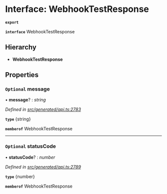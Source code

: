 # Interface: WebhookTestResponse

**`export`** 

**`interface`** WebhookTestResponse

## Hierarchy

* **WebhookTestResponse**

## Properties

### `Optional` message

• **message**? : *string*

*Defined in [src/generated/api.ts:2783](https://github.com/mailslurp/mailslurp-client/blob/2f39d3c/src/generated/api.ts#L2783)*

**`type`** {string}

**`memberof`** WebhookTestResponse

___

### `Optional` statusCode

• **statusCode**? : *number*

*Defined in [src/generated/api.ts:2789](https://github.com/mailslurp/mailslurp-client/blob/2f39d3c/src/generated/api.ts#L2789)*

**`type`** {number}

**`memberof`** WebhookTestResponse
